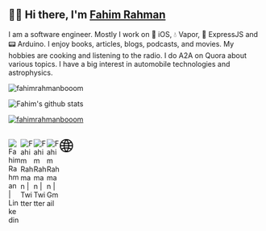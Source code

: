 ## 👋🏻 Hi there, I'm [Fahim Rahman](http://fahimrahman.tech)

I am a software engineer. Mostly I work on 📱 iOS, 💧 Vapor, 🍃 ExpressJS and 📟 Arduino. I enjoy books, articles, blogs, podcasts, and movies. My hobbies are cooking and listening to the radio. I do A2A on Quora about various topics. I have a big interest in automobile technologies and astrophysics.

<p align="left"> <img src="https://komarev.com/ghpvc/?username=fahimrahmanbooom&label=Profile%20views&color=0e75b6&style=flat" alt="fahimrahmanbooom" /> </p> 

![Fahim's github stats](https://github-readme-stats.vercel.app/api?username=fahimrahmanbooom&show_icons=true)
  
<p align="left"> <a href="https://github.com/ryo-ma/github-profile-trophy"><img src="https://github-profile-trophy.vercel.app/?username=fahimrahmanbooom" alt="fahimrahmanbooom" /></a> </p>

<br>
  <a href="https://linkedin.com/in/fahim-rahman-8943a7179/">
    <img align="left" alt="Fahim Rahman | Linkedin" width="24px" src="https://github.com/TheDudeThatCode/TheDudeThatCode/blob/master/Assets/Linkedin.svg" />
  </a>
  <a href="https://twitter.com/fahimrahman0000">
    <img align="left" alt="Fahim Rahman | Twitter" width="26px" src="https://github.com/TheDudeThatCode/TheDudeThatCode/blob/master/Assets/Twitter.svg" />
  </a>
  <a href="https://bn.quora.com/profile/Fahim-Rahman-6">
    <img align="left" alt="Fahim Rahman | Twitter" width="26px" src="https://github.com/fahimrahmanbooom/fahimrahmanbooom.github.io/blob/master/images/portfolio/quora.svg" />
  </a>
  <a href="mailto:fahimrahmanbooom@gmail.com">
    <img align="left" alt="Fahim Rahman | Gmail" width="26px" src="https://github.com/TheDudeThatCode/TheDudeThatCode/blob/master/Assets/Gmail.svg" />
  </a>
<a href="https://fahimrahmanbooom.github.io"><img src="https://github.com/deut-erium/deut-erium/blob/master/assets/site.svg" width="26px" alt="site"></a>
<br>
